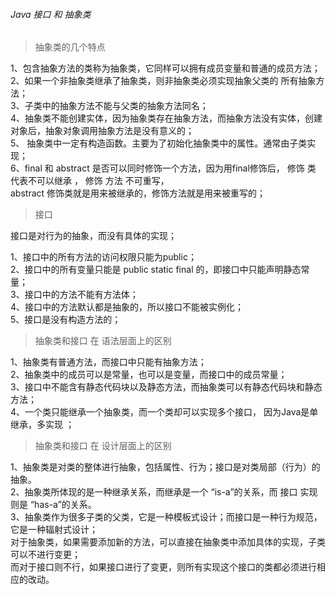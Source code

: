 ###### Java 接口 和 抽象类

> 抽象类的几个特点

1、包含抽象方法的类称为抽象类，它同样可以拥有成员变量和普通的成员方法；  
2、如果一个非抽象类继承了抽象类，则非抽象类必须实现抽象父类的 所有抽象方法；  
3、子类中的抽象方法不能与父类的抽象方法同名；  
4、抽象类不能创建实体，因为抽象类存在抽象方法，而抽象方法没有实体，创建对象后，抽象对象调用抽象方法是没有意义的；  
5、 抽象类中一定有构造函数。主要为了初始化抽象类中的属性。通常由子类实现；  
6、final 和 abstract 是否可以同时修饰一个方法，因为用final修饰后， 修饰 类 代表不可以继承 ， 修饰 方法 不可重写，   
abstract 修饰类就是用来被继承的，修饰方法就是用来被重写的；  

> 接口

接口是对行为的抽象，而没有具体的实现；  

1、接口中的所有方法的访问权限只能为public；  
2、接口中的所有变量只能是 public static final 的，即接口中只能声明静态常量；  
3、接口中的方法不能有方法体；  
4、接口中的方法默认都是抽象的，所以接口不能被实例化；  
5、接口是没有构造方法的；  

> 抽象类和接口 在 语法层面上的区别

1、抽象类有普通方法，而接口中只能有抽象方法；   
2、抽象类中的成员可以是常量，也可以是变量，而接口中的成员常量；  
3、接口中不能含有静态代码块以及静态方法，而抽象类可以有静态代码块和静态方法；  
4、一个类只能继承一个抽象类，而一个类却可以实现多个接口， 因为Java是单继承，多实现 ；  

> 抽象类和接口 在 设计层面上的区别

1、抽象类是对类的整体进行抽象，包括属性、行为；接口是对类局部（行为）的抽象。  
2、抽象类所体现的是一种继承关系，而继承是一个 “is-a”的关系，而 接口 实现则是 “has-a”的关系。  
3、抽象类作为很多子类的父类，它是一种模板式设计；而接口是一种行为规范，它是一种辐射式设计；  
对于抽象类，如果需要添加新的方法，可以直接在抽象类中添加具体的实现，子类可以不进行变更；  
而对于接口则不行，如果接口进行了变更，则所有实现这个接口的类都必须进行相应的改动。


